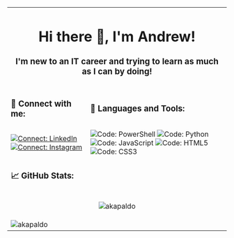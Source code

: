 <table border="0">
<tr><td colspan="2">
<h1 align="center">Hi there 👋, I'm Andrew!</h1>
<h3 align="center">I'm new to an IT career and trying to learn as much as I can by doing!</h3></td></tr>
<tr><td>
<h3 align="left">💬 Connect with me:</h3>
</td><td>
<h3 align="left">🔧 Languages and Tools:</h3>
</td></tr>
<tr><td>
<a href="https://linkedin.com/in/andrew-kapaldo" target="blank"><img src="https://img.shields.io/badge/Connect-LinkedIn-0e75b6?style=plastic&logo=LinkedIn" alt="Connect: LinkedIn"></a>
<a href="https://instagram.com/akapald1" target="blank"><img src="https://img.shields.io/badge/Connect-Instagram-0e75b6?style=plastic&logo=Instagram" alt="Connect: Instagram"></a>
</td><td>
<img src="https://img.shields.io/badge/Code-PowerShell-0e75b6?style=plastic&logo=PowerShell" alt="Code: PowerShell"> <img src="https://img.shields.io/badge/Code-Python-0e75b6?style=plastic&logo=Python" alt="Code: Python"> <img src="https://img.shields.io/badge/Code-JavaScript-0e75b6?style=plastic&logo=JavaScript" alt="Code: JavaScript"> <img src="https://img.shields.io/badge/Code-HTML5-0e75b6?style=plastic&logo=HTML5" alt="Code: HTML5"> <img src="https://img.shields.io/badge/Code-CSS3-0e75b6?style=plastic&logo=CSS3" alt="Code: CSS3">
</td></tr>
<tr><td colspan="2">
<h3 align="left">📈 GitHub Stats:</h3>
</td></tr>
<tr><td colspan="2">
<p align="center"><img align="center" src="https://github-readme-stats.vercel.app/api?username=akapaldo&show_icons=true" alt="akapaldo" /></p></td></tr>
<tr><td colspan="2">
<img src="https://komarev.com/ghpvc/?username=akapaldo&label=Profile%20views&color=0e75b6&style=flat" alt="akapaldo" />
</td></tr>
</table>
